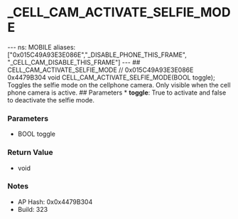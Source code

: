 # _CELL_CAM_ACTIVATE_SELFIE_MODE

--- ns: MOBILE aliases: ["0x015C49A93E3E086E","_DISABLE_PHONE_THIS_FRAME", "_CELL_CAM_DISABLE_THIS_FRAME"] --- ## CELL_CAM_ACTIVATE_SELFIE_MODE  // 0x015C49A93E3E086E 0x4479B304 void CELL_CAM_ACTIVATE_SELFIE_MODE(BOOL toggle);  Toggles the selfie mode on the cellphone camera. Only visible when the cell phone camera is active.  ## Parameters * **toggle**: True to activate and false to deactivate the selfie mode.

### Parameters
* BOOL toggle

### Return Value
* void

### Notes
* AP Hash: 0x0x4479B304
* Build: 323

